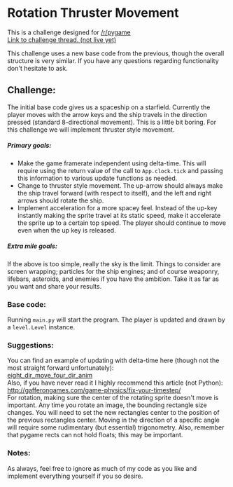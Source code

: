 # Rotation Thruster Movement   
This is a challenge designed for [/r/pygame](https://www.reddit.com/r/pygame/)  
[Link to challenge thread. (not live yet)](https://www.reddit.com/r/pygame/)

This challenge uses a new base code from the previous, though the overall structure is very similar.  If you have any questions regarding functionality don't hesitate to ask.

## Challenge:  
The initial base code gives us a spaceship on a starfield.  Currently the player moves with the arrow keys and the ship travels in the direction pressed (standard 8-directional movement).  This is a little bit boring.  For this challenge we will implement thruster style movement.

##### Primary goals:  
* Make the game framerate independent using delta-time.  This will require using the return value of the call to `App.clock.tick` and passing this information to various update functions as needed.
* Change to thruster style movement.  The up-arrow should always make the ship travel forward (with respect to itself), and the left and right arrows should rotate the ship.
* Implement acceleration for a more spacey feel.  Instead of the up-key instantly making the sprite travel at its static speed, make it accelerate the sprite up to a certain top speed.  The player should continue to move even when the up key is released.

##### Extra mile goals:  
If the above is too simple, really the sky is the limit.  Things to consider are screen wrapping; particles for the ship engines; and of course weaponry, lifebars, asteroids, and enemies if you have the ambition.  Take it as far as you want and share your results.


### Base code:  
Running `main.py` will start the program.  The player is updated and drawn by a `level.Level` instance.


### Suggestions:    
You can find an example of updating with delta-time here (though not the most straight forward unfortunately):  
[eight_dir_move_four_dir_anim](https://github.com/Mekire/meks-pygame-samples/blob/master/four_direction_movement/eight_dir_move_four_dir_anim.py)  
Also, if you have never read it I highly recommend this article (not Python):  
http://gafferongames.com/game-physics/fix-your-timestep/  
For rotation, making sure the center of the rotating sprite doesn't move is important.  Any time you rotate an image, the bounding rectangle size changes.  You will need to set the new rectangles center to the position of the previous rectangles center.  Moving in the direction of a specific angle will require some rudimentary (but essential) trigonometry.  Also, remember that pygame rects can not hold floats; this may be important.


### Notes:    
As always, feel free to ignore as much of my code as you like and implement everything yourself if you so desire.

